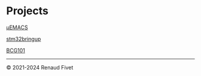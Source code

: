 # Projects

[µEMACS](uemacs/)

[stm32bringup](stm32bringup/)

[BCG101](BCG101/)

---
© 2021-2024 Renaud Fivet
